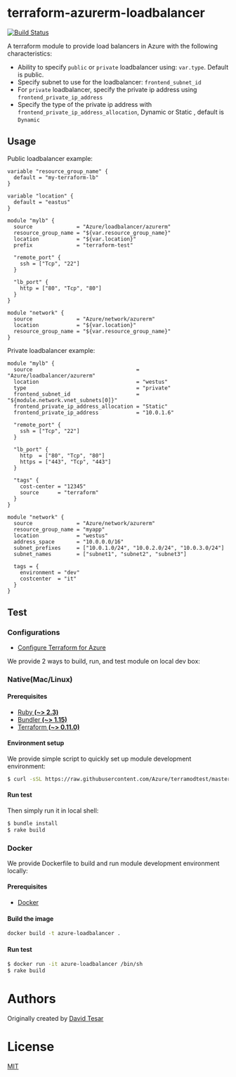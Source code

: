 # terraform-azurerm-loadbalancer #
[![Build Status](https://travis-ci.org/Azure/terraform-azurerm-loadbalancer.svg?branch=master)](https://travis-ci.org/Azure/terraform-azurerm-loadbalancer)

A terraform module to provide load balancers in Azure with the following
characteristics:

  - Ability to specify `public` or `private` loadbalancer using: `var.type`.  Default is public.
  - Specify subnet to use for the loadbalancer: `frontend_subnet_id` 
  - For `private` loadbalancer, specify the private ip address using
    `frontend_private_ip_address`
  - Specify the type of the private ip address with `frontend_private_ip_address_allocation`, Dynamic or Static , default is `Dynamic`

Usage
-----
Public loadbalancer example:

```hcl
variable "resource_group_name" {
  default = "my-terraform-lb"
}

variable "location" {
  default = "eastus"
}

module "mylb" {
  source              = "Azure/loadbalancer/azurerm"
  resource_group_name = "${var.resource_group_name}"
  location            = "${var.location}"
  prefix              = "terraform-test"

  "remote_port" {
    ssh = ["Tcp", "22"]
  }

  "lb_port" {
    http = ["80", "Tcp", "80"]
  }
}

module "network" {
  source              = "Azure/network/azurerm"
  location            = "${var.location}"
  resource_group_name = "${var.resource_group_name}"
}
```

Private loadbalancer example:

```hcl
module "mylb" {
  source                                 = "Azure/loadbalancer/azurerm"
  location                               = "westus"
  type                                   = "private"
  frontend_subnet_id                     = "${module.network.vnet_subnets[0]}"
  frontend_private_ip_address_allocation = "Static"
  frontend_private_ip_address            = "10.0.1.6"

  "remote_port" {
    ssh = ["Tcp", "22"]
  }

  "lb_port" {
    http  = ["80", "Tcp", "80"]
    https = ["443", "Tcp", "443"]
  }

  "tags" {
    cost-center = "12345"
    source      = "terraform"
  }
}

module "network" {
  source              = "Azure/network/azurerm"
  resource_group_name = "myapp"
  location            = "westus"
  address_space       = "10.0.0.0/16"
  subnet_prefixes     = ["10.0.1.0/24", "10.0.2.0/24", "10.0.3.0/24"]
  subnet_names        = ["subnet1", "subnet2", "subnet3"]

  tags = {
    environment = "dev"
    costcenter  = "it"
  }
}
```

Test
-----
### Configurations
- [Configure Terraform for Azure](https://docs.microsoft.com/en-us/azure/virtual-machines/linux/terraform-install-configure)

We provide 2 ways to build, run, and test module on local dev box:

### Native(Mac/Linux)

#### Prerequisites
- [Ruby **(~> 2.3)**](https://www.ruby-lang.org/en/downloads/)
- [Bundler **(~> 1.15)**](https://bundler.io/)
- [Terraform **(~> 0.11.0)**](https://www.terraform.io/downloads.html)

#### Environment setup
We provide simple script to quickly set up module development environment:
```sh
$ curl -sSL https://raw.githubusercontent.com/Azure/terramodtest/master/tool/env_setup.sh | sudo bash
```
#### Run test
Then simply run it in local shell:
```sh
$ bundle install
$ rake build
```

### Docker
We provide Dockerfile to build and run module development environment locally:

#### Prerequisites
- [Docker](https://www.docker.com/community-edition#/download)

#### Build the image
```sh
docker build -t azure-loadbalancer .
```
#### Run test
```sh
$ docker run -it azure-loadbalancer /bin/sh
$ rake build
```

Authors
=======

Originally created by [David Tesar](https://github.com/dtzar)

License
=======

[MIT](LICENSE)
